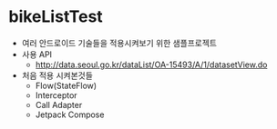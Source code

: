 # bikeListTest
- 여러 안드로이드 기술들을 적용시켜보기 위한 샘플프로젝트
- 사용 API
  - http://data.seoul.go.kr/dataList/OA-15493/A/1/datasetView.do
- 처음 적용 시켜본것들
  - Flow(StateFlow)
  - Interceptor
  - Call Adapter
  - Jetpack Compose
